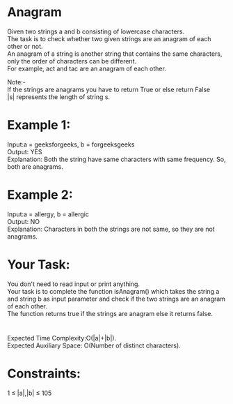 # Anagram
Given two strings a and b consisting of lowercase characters.  
The task is to check whether two given strings are an anagram of each other or not.  
An anagram of a string is another string that contains the same characters, only the order of characters can be different.  
For example, act and tac are an anagram of each other.
  
Note:-  
If the strings are anagrams you have to return True or else return False  
|s| represents the length of string s.

# Example 1:
Input:a = geeksforgeeks, b = forgeeksgeeks  
Output: YES  
Explanation: Both the string have same characters with same frequency. So, both are anagrams.

# Example 2:
Input:a = allergy, b = allergic  
Output: NO  
Explanation: Characters in both the strings are not same, so they are not anagrams.

# Your Task:
You don't need to read input or print anything.  
Your task is to complete the function isAnagram() which takes the string a and string b as input parameter and check if the two strings are an anagram of each other.  
The function returns true if the strings are anagram else it returns false.

#
Expected Time Complexity:O(|a|+|b|).  
Expected Auxiliary Space: O(Number of distinct characters).

# Constraints:
1 ≤ |a|,|b| ≤ 105